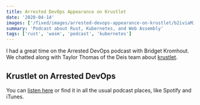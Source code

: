 ```yaml
---
title: Arrested DevOps Appearance on Krustlet
date: '2020-04-14'
images: ['/fixed/images/arrested-devops-appearance-on-krustlet/b2iviaMJtoU.jpg']
summary: 'Podcast about Rust, Kubernetes, and Web Assembly'
tags: ['rust', 'wasm', 'podcast', 'kubernetes']
---
```


I had a great time on the Arrested DevOps podcast with Bridget Kromhout.
We chatted along with Taylor Thomas of the Deis team about [krustlet](https://github.com/deislabs/krustlet).

## Krustlet on Arrested DevOps

You can [listen here](https://www.arresteddevops.com/krustlet/) or find it in all the usual podcast places, like Spotify and iTunes.
